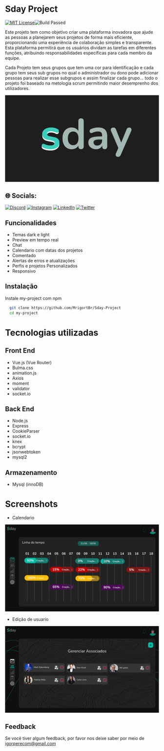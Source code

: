
# Sday Project
[![MIT License](https://img.shields.io/badge/License-MIT-green.svg)](https://choosealicense.com/licenses/mit/)![Build Passed](https://img.shields.io/badge/build-passing-brightgreen)

Este projeto tem como objetivo criar uma plataforma inovadora que ajude as pessoas a planejarem seus projetos de forma mais eficiente, proporcionando uma experiência de colaboração simples e transparente. Esta plataforma permitirá que os usuários dividam as tarefas em diferentes funções, atribuindo responsabilidades específicas para cada membro da equipe.

Cada Projeto tem seus grupos que tem uma cor para identificação e cada grupo tem seus sub grupos no qual o administrador ou dono pode adicionar pessoas para realizar esse subgrupos e assim finalizar cada grupo... todo o projeto foi baseado na metologia scrum permitindo maior desemprenho dos utilizadores.


![Sday Logo](https://github.com/MrigortBr/Sday-Project/blob/main/Sday.png)


## 🌐 Socials:
[![Discord](https://img.shields.io/badge/Discord-%237289DA.svg?logo=discord&logoColor=white)](htttps://discord.gg/IgortBr#7777)
[![Instagram](https://img.shields.io/badge/Instagram-%23E4405F.svg?logo=Instagram&logoColor=white)](https://instagram.com/igorpere_) 
[![LinkedIn](https://img.shields.io/badge/LinkedIn-%230077B5.svg?logo=linkedin&logoColor=white)](https://www.linkedin.com/in/igor-pereira-lins-01a1691a1/)
[![Twitter](https://img.shields.io/badge/Twitter-%231DA1F2.svg?logo=Twitter&logoColor=white)](https://twitter.com/igort_br)


## Funcionalidades

- Temas dark e light
- Preview em tempo real
- Chat
- Calendario com datas dos projetos
- Comentado
- Alertas de erros e atualizações
- Perfis e projetos Personalizados
- Responsivo

## Instalação

Instale my-project com npm

```bash
  git clone https://github.com/MrigortBr/Sday-Project
  cd my-project
```
    
# Tecnologias utilizadas

## Front End

- Vue.js (Vue Router)
- Bulma.css
- animation.js
- Axios
- moment
- validator
- socket.io

## Back End

- Node.js
- Express
- CookieParser
- socket.io
- knex
- bcrypt
- jsonwebtoken
- mysql2

## Armazenamento

- Mysql (innoDB)

# Screenshots

- Calendario

![Calendario](https://github.com/MrigortBr/Sday-Project/blob/main/Calendar%20Image.jpeg)

- Edição de usuario

![Edição de Usuarios](https://github.com/MrigortBr/Sday-Project/blob/main/Users%20Image.jpeg)


## Feedback

Se você tiver algum feedback, por favor nos deixe saber por meio de igorperecom@gmail.com

